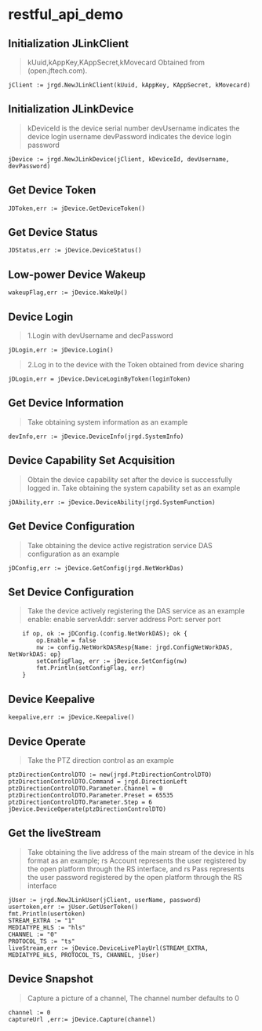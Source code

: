 # restful_api_demo

## Initialization JLinkClient

> kUuid,kAppKey,KAppSecret,kMovecard Obtained from (open.jftech.com).

```
jClient := jrgd.NewJLinkClient(kUuid, kAppKey, KAppSecret, kMovecard)
```

## Initialization JLinkDevice

> kDeviceId is the device serial number
> devUsername indicates the device login username
> devPassword indicates the device login password

```
jDevice := jrgd.NewJLinkDevice(jClient, kDeviceId, devUsername, devPassword)
```

## Get Device Token

```
JDToken,err := jDevice.GetDeviceToken()
```

## Get Device Status

```
JDStatus,err := jDevice.DeviceStatus()
```

## Low-power Device Wakeup

```
wakeupFlag,err := jDevice.WakeUp()
```

## Device Login

> 1.Login with devUsername and decPassword

```
jDLogin,err := jDevice.Login()
```

> 2.Log in to the device with the Token obtained from device sharing

```
jDLogin,err = jDevice.DeviceLoginByToken(loginToken)
```

## Get Device Information

> Take obtaining system information as an example

```
devInfo,err := jDevice.DeviceInfo(jrgd.SystemInfo)
```

## Device Capability Set Acquisition

> Obtain the device capability set after the device is successfully logged in. Take obtaining the system capability set as an example

```
jDAbility,err := jDevice.DeviceAbility(jrgd.SystemFunction)
```

## Get Device Configuration

> Take obtaining the device active registration service DAS configuration as an example

```
jDConfig,err := jDevice.GetConfig(jrgd.NetWorkDas)
```

## Set Device Configuration

> Take the device actively registering the DAS service as an example enable: enable serverAddr: server address Port: server port

```
	if op, ok := jDConfig.(config.NetWorkDAS); ok {
		op.Enable = false
		nw := config.NetWorkDASResp{Name: jrgd.ConfigNetWorkDAS, NetWorkDAS: op}
		setConfigFlag, err := jDevice.SetConfig(nw)
		fmt.Println(setConfigFlag, err)
	}

```

## Device Keepalive

```
keepalive,err := jDevice.Keepalive()
```

## Device Operate

> Take the PTZ direction control as an example

```
ptzDirectionControlDTO := new(jrgd.PtzDirectionControlDTO)
ptzDirectionControlDTO.Command = jrgd.DirectionLeft
ptzDirectionControlDTO.Parameter.Channel = 0
ptzDirectionControlDTO.Parameter.Preset = 65535
ptzDirectionControlDTO.Parameter.Step = 6
jDevice.DeviceOperate(ptzDirectionControlDTO)
```

## Get the liveStream

> Take obtaining the live address of the main stream of the device in hls format as an example;
> rs Account represents the user registered by the open platform through the RS interface, 
> and rs Pass represents the user password registered by the open platform through the RS interface

```
jUser := jrgd.NewJLinkUser(jClient, userName, password)
usertoken,err := jUser.GetUserToken()
fmt.Println(usertoken)
STREAM_EXTRA := "1"
MEDIATYPE_HLS := "hls"
CHANNEL := "0"
PROTOCOL_TS := "ts"
liveStream,err := jDevice.DeviceLivePlayUrl(STREAM_EXTRA, MEDIATYPE_HLS, PROTOCOL_TS, CHANNEL, jUser)
```

## Device Snapshot

>  Capture a picture of a channel, The channel number defaults to 0

```
channel := 0
captureUrl ,err:= jDevice.Capture(channel)
```